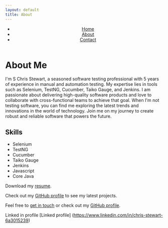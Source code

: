 ```yaml
---
layout: default
title: About
---
```

<link rel="stylesheet" href="/custom.css">
<link rel="stylesheet" href="/style.css">
<header class="site-header">
   <nav>
  <ul>
    <li><a href="/">Home</a></li>
    <li><a href="/about">About</a></li>
    <li><a href="/contact">Contact</a></li>
  </ul>
</nav>
</header>

# About Me

I'm S Chris Stewart, a seasoned software testing professional with 5 years of experience in manual and automation testing. My expertise lies in tools such as Selenium, TestNG, Cucumber, Taiko Gauge, and Jenkins. I am passionate about delivering high-quality software products and love to collaborate with cross-functional teams to achieve that goal. When I'm not testing software, you can find me exploring the latest trends and innovations in the world of technology. Join me on my journey to create robust and reliable software that powers the future.

## Skills

- Selenium
- TestNG
- Cucumber
- Taiko Gauge
- Jenkins
- Javascript
- Core Java

Download my [resume](https://github.com/stewwweee/stewwweee.github.io/files/10874306/Resume.pdf).

Check out my [GitHub profile](https://github.com/stewwweee) to see my latest projects.

Feel free to [get in touch](mailto:chrisstewartaug2@gmail.com) or check out my [GitHub profile](https://github.com/stewwweee/).

Linked in profile [Linked profile] (https://www.linkedin.com/in/chris-stewart-6a3015239)
